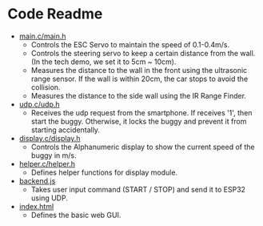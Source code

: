 # Code Readme

- [main.c/main.h](main/main.c)
  - Controls the ESC Servo to maintain the speed of 0.1-0.4m/s.
  - Controls the steering servo to keep a certain distance from the wall. (In the tech demo, we set it to 5cm ~ 10cm).
  - Measures the distance to the wall in the front using the ultrasonic range sensor. If the wall is within 20cm, the car stops to avoid the collision.
  - Measures the distance to the side wall using the IR Range Finder. 
- [udp.c/udp.h](main/udp.c)
  - Receives the udp request from the smartphone. If receives '1', then start the buggy. Otherwise, it locks the buggy and prevent it from starting accidentally.
- [display.c/display.h](main/display.c)
  - Controls the Alphanumeric display to show the current speed of the buggy in m/s.
- [helper.c/helper.h](main/helper.c)
  - Defines helper functions for display module.
- [backend.js](nodejs/backend.js)
  - Takes user input command (START / STOP) and send it to ESP32 using UDP.
- [index.html](nodejs/index.html)
  - Defines the basic web GUI.
